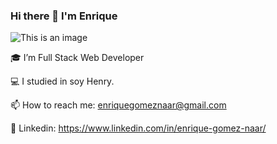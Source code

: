 ### Hi there 👋 I'm Enrique
![This is an image](https://camo.githubusercontent.com/53b654f695f7935b72f54e3a7ac9380f5a836f3d852c5c22acc86232386b50b9/68747470733a2f2f692e70696e696d672e636f6d2f353634782f35302f37302f66392f35303730663965376166353635643164313661336564666437663533636431652e6a7067)

🎓 I’m Full Stack Web Developer

💻 I studied in soy Henry.

📫 How to reach me: enriquegomeznaar@gmail.com

:eyes: Linkedin: https://www.linkedin.com/in/enrique-gomez-naar/

